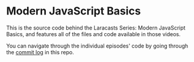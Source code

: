 # Modern JavaScript Basics

This is the source code behind the Laracasts Series: Modern JavaScript Basics, and features all of the files and code available in those videos.

You can navigate through the individual episodes' code by going through the [commit log](https://github.com/laracasts/lc-modern-javascript-basics/commits/main) in this repo.
